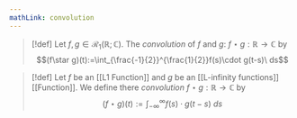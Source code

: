 ```yaml
---
mathLink: convolution
---
```

>[!def]
>Let $f,g\in\mathcal{R}_{1}(\mathbb{R};\mathbb{C})$. The *convolution* of $f$ and $g$: $f\star g:\mathbb{R}\rightarrow \mathbb{C}$ by $$(f\star g)(t):=\int_{\frac{-1}{2}}^{\frac{1}{2}}f(s)\cdot g(t-s)\ ds$$

>[!def]
Let $f$ be an [[L1 Function]] and $g$ be an [[L-infinity functions]] [[Function]]. We define there *convolution* $f\star g:\mathbb{R}\rightarrow \mathbb{C}$ by $$(f\star g)(t):=\int_{-\infty}^{\infty}f(s)\cdot g(t-s)\ ds$$ 
